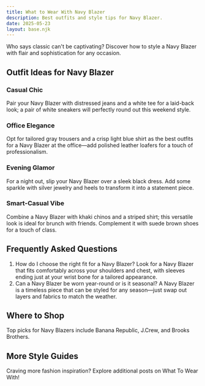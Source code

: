 ```yaml
---  
title: What to Wear With Navy Blazer  
description: Best outfits and style tips for Navy Blazer.  
date: 2025-05-23  
layout: base.njk  
---
```


Who says classic can't be captivating? Discover how to style a Navy Blazer with flair and sophistication for any occasion.

## Outfit Ideas for Navy Blazer

### Casual Chic
Pair your Navy Blazer with distressed jeans and a white tee for a laid-back look; a pair of white sneakers will perfectly round out this weekend style.

### Office Elegance
Opt for tailored gray trousers and a crisp light blue shirt as the best outfits for a Navy Blazer at the office—add polished leather loafers for a touch of professionalism.

### Evening Glamor
For a night out, slip your Navy Blazer over a sleek black dress. Add some sparkle with silver jewelry and heels to transform it into a statement piece.

### Smart-Casual Vibe
Combine a Navy Blazer with khaki chinos and a striped shirt; this versatile look is ideal for brunch with friends. Complement it with suede brown shoes for a touch of class.

## Frequently Asked Questions

1. How do I choose the right fit for a Navy Blazer?
   Look for a Navy Blazer that fits comfortably across your shoulders and chest, with sleeves ending just at your wrist bone for a tailored appearance.
2. Can a Navy Blazer be worn year-round or is it seasonal?
   A Navy Blazer is a timeless piece that can be styled for any season—just swap out layers and fabrics to match the weather.

## Where to Shop

Top picks for Navy Blazers include Banana Republic, J.Crew, and Brooks Brothers.

## More Style Guides

Craving more fashion inspiration? Explore additional posts on What To Wear With!
